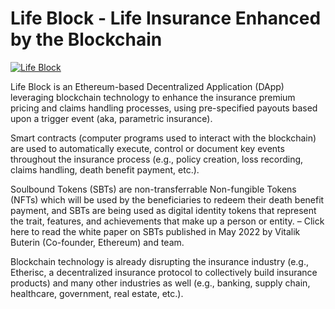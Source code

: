 # Life Block - Life Insurance Enhanced by the Blockchain

[![Life Block](https://img.youtube.com/vi/bePk3_rZLLs/0.jpg)](https://www.youtube.com/watch?v=bePk3_rZLLs)

Life Block is an Ethereum-based Decentralized Application (DApp) leveraging blockchain technology to enhance the insurance premium pricing and claims handling processes, using pre-specified payouts based upon a trigger event (aka, parametric insurance).

Smart contracts (computer programs used to interact with the blockchain) are used to automatically execute, control or document key events throughout the insurance process (e.g., policy creation, loss recording, claims handling, death benefit payment, etc.).

Soulbound Tokens (SBTs) are non-transferrable Non-fungible Tokens (NFTs) which will be used by the beneficiaries to redeem their death benefit payment, and SBTs are being used as digital identity tokens that represent the trait, features, and achievements that make up a person or entity. – Click here to read the white paper on SBTs published in May 2022 by Vitalik Buterin (Co-founder, Ethereum) and team.

Blockchain technology is already disrupting the insurance industry (e.g., Etherisc, a decentralized insurance protocol to collectively build insurance products) and many other industries as well (e.g., banking, supply chain, healthcare, government, real estate, etc.).
